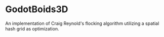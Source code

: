 # GodotBoids3D
 An implementation of Craig Reynold's flocking algorithm utilizing a spatial hash grid as optimization.

